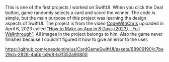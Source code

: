 This is one of the first projects I worked on SwiftUI. When you click the Deal button, game randomly selects a card and score the winner. The code is simple, but the main purpose of this project was learning the design aspects of SwiftUI. The project is from the video [CodeWithChris]([url](https://www.youtube.com/@CodeWithChris)) uploaded in April 6, 2023 called ["How to Make an App in 8 Days (2023) - Full Walkthrough"]([url](https://www.youtube.com/watch?v=K0t-RCSlasE&list=PLMRqhzcHGw1Y5Cluhf7pKRNZtKaA3Q4kg&index=10&ab_channel=CodeWithChris)https://www.youtube.com/watch?v=K0t-RCSlasE&list=PLMRqhzcHGw1Y5Cluhf7pKRNZtKaA3Q4kg&index=10&ab_channel=CodeWithChris). All images in the project belongs to him. Also the game never finishes because I couldn't figured it how to give an error to the user. 


https://github.com/enesdemirelus/CardGameSwiftUI/assets/68909190/c7be29cb-2828-4a6b-b9d8-b3f352a90800



